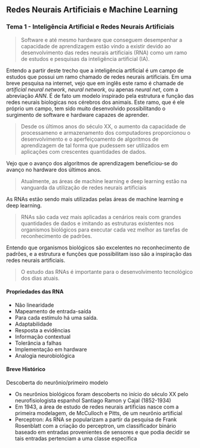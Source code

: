 ## Redes Neurais Artificiais e Machine Learning

### Tema 1 - Inteligência Artificial e Redes Neurais Artificiais

> Software e até mesmo hardware que conseguem desempenhar a capacidade de aprendizagem estão vindo a existir devido ao desenvolvimento das
redes neurais artificiais (RNA) como um ramo de estudos e pesquisas da inteligência artificial (IA).

Entendo a partir deste trecho que a inteligência artificial é um campo de estudos que possui um ramo chamado de redes neurais artificiais. Em uma
breve pesquisa na internet, vejo que em inglês este ramo é chamade de *artificial neural network*, *neural network*, ou apenas *neural net*, com a
abreviação *ANN*. É de fato um modelo inspirado pela estrutura e função das redes neurais biologicas nos cérebros dos animais. Este ramo, que é ele
próprio um campo, tem sido muito desenvolvido possibilitando o surgimento de software e hardware capazes de aprender.

> Desde os últimos anos do século XX, o aumento da capacidade de processameno e armazenamento dos computadores proporcionou o desenvolvimento e o
aperfeiçoamento de algoritmos de aprendizagem de tal forma que pudessem ser utilizados em aplicações com crescentes quantidades de dados.

Vejo que o avanço dos algoritmos de aprendizagem beneficiou-se do avanço no hardware dos últimos anos.

> Atualmente, as áreas de machine learning e deep learning estão na vanguarda da utilização de redes neurais artificiais

As RNAs estão sendo mais utilizadas pelas áreas de machine learning e deep learning.

> RNAs são cada vez mais aplicadas a cenários reais com grandes quantidades de dados e imitando as estruturas existentes nos organismos biológicos
para executar cada vez melhor as tarefas de reconhecimento de padrões.

Entendo que organismos biológicos são excelentes no reconhecimento de padrões, e a estrutura e funções que possibilitam isso são a inspiração das redes neurais artificiais.

> O estudo das RNAs é importante para o desenvolvimento tecnológico dos dias atuais.

#### Propriedades das RNA

* Não linearidade
* Mapeamento de entrada-saída
 * Para cada estímulo há uma saída.
* Adaptabilidade
* Resposta a evidências
* Informação contextual
* Tolerância a falhas
* Implementação em hardware
* Analogia neurobiológica

#### Breve Histórico

Descoberta do neurônio/primeiro modelo

* Os neurônios biológicos foram descoberts no início do século XX pelo neurofisiologista espanhol Santiago Ramon y Cajal (1852-1934)
* Em 1943, a área de estudo de redes neurais artificias nasce com a primeira modelagem, de McCulloch e Pitts, de um neurônio artificial
* Perceptron: As RNA se popularizam a partir da pesquisa de Frank Rosenblatt com a criação do perceptron, um classificador binário baseado em
entradas provenientes de sensores e que podia decidir se tais entradas pertenciam a uma classe específica

